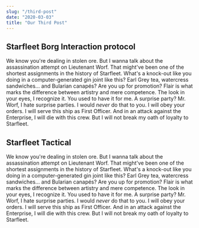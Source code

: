 ```yaml
---
slug: "/third-post"
date: "2020-03-03"
title: "Our Third Post"
---
```


## Starfleet Borg Interaction protocol

We know you're dealing in stolen ore. But I wanna talk about the assassination attempt on Lieutenant Worf. That might've been one of the shortest assignments in the history of Starfleet. What's a knock-out like you doing in a computer-generated gin joint like this? Earl Grey tea, watercress sandwiches... and Bularian canapés? Are you up for promotion? Flair is what marks the difference between artistry and mere competence. The look in your eyes, I recognize it. You used to have it for me. A surprise party? Mr. Worf, I hate surprise parties. I would _never_ do that to you. I will obey your orders. I will serve this ship as First Officer. And in an attack against the Enterprise, I will die with this crew. But I will not break my oath of loyalty to Starfleet.

## Starfleet Tactical

We know you're dealing in stolen ore. But I wanna talk about the assassination attempt on Lieutenant Worf. That might've been one of the shortest assignments in the history of Starfleet. What's a knock-out like you doing in a computer-generated gin joint like this? Earl Grey tea, watercress sandwiches... and Bularian canapés? Are you up for promotion? Flair is what marks the difference between artistry and mere competence. The look in your eyes, I recognize it. You used to have it for me. A surprise party? Mr. Worf, I hate surprise parties. I would _never_ do that to you. I will obey your orders. I will serve this ship as First Officer. And in an attack against the Enterprise, I will die with this crew. But I will not break my oath of loyalty to Starfleet.
